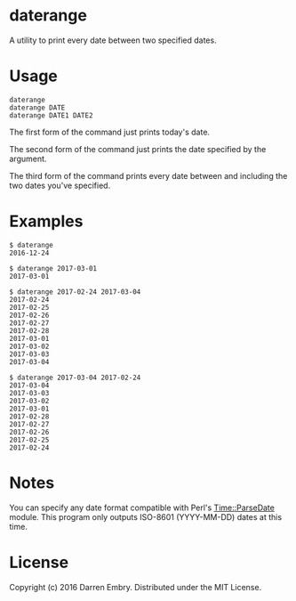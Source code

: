 daterange
=========

A utility to print every date between two specified dates.

Usage
=====

    daterange
    daterange DATE
	daterange DATE1 DATE2
	
The first form of the command just prints today's date.

The second form of the command just prints the date specified by the
argument.

The third form of the command prints every date between and including
the two dates you've specified.

Examples
========

    $ daterange
	2016-12-24
	
	$ daterange 2017-03-01
	2017-03-01
	
	$ daterange 2017-02-24 2017-03-04
	2017-02-24
	2017-02-25
	2017-02-26
	2017-02-27
	2017-02-28
	2017-03-01
	2017-03-02
	2017-03-03
	2017-03-04
	
	$ daterange 2017-03-04 2017-02-24
	2017-03-04
	2017-03-03
	2017-03-02
	2017-03-01
	2017-02-28
	2017-02-27
	2017-02-26
	2017-02-25
	2017-02-24

Notes
=====

You can specify any date format compatible with Perl's
[Time::ParseDate](http://search.cpan.org/~muir/Time-modules/lib/Time/ParseDate.pm)
module.  This program only outputs ISO-8601 (YYYY-MM-DD) dates at this
time.

License
=======

Copyright (c) 2016 Darren Embry.  Distributed under the MIT License.

